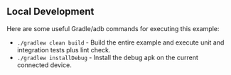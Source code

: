 Local Development
-----------------

Here are some useful Gradle/adb commands for executing this example:

 * `./gradlew clean build` - Build the entire example and execute unit and integration tests plus lint check.
 * `./gradlew installDebug` - Install the debug apk on the current connected device.